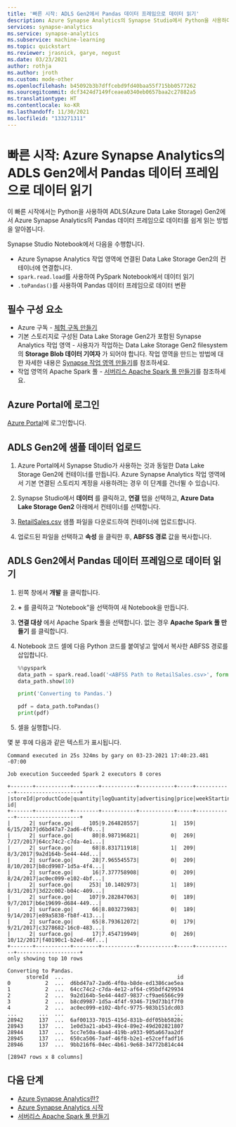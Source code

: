 ```yaml
---
title: '빠른 시작: ADLS Gen2에서 Pandas 데이터 프레임으로 데이터 읽기'
description: Azure Synapse Analytics의 Synapse Studio에서 Python을 사용하여 Azure Data Lake Storage Gen2 계정에서 Pandas 데이터 프레임으로 데이터를 읽습니다.
services: synapse-analytics
ms.service: synapse-analytics
ms.subservice: machine-learning
ms.topic: quickstart
ms.reviewer: jrasnick, garye, negust
ms.date: 03/23/2021
author: rothja
ms.author: jroth
ms.custom: mode-other
ms.openlocfilehash: b45092b3b7dffcebd9fd40baa55f715bb0577262
ms.sourcegitcommit: dcf3424d7149fceaea0340eb0657baa2c27882a5
ms.translationtype: HT
ms.contentlocale: ko-KR
ms.lasthandoff: 11/30/2021
ms.locfileid: "133271311"
---
```

# <a name="quickstart-read-data-from-adls-gen2-to-pandas-dataframe-in-azure-synapse-analytics"></a>빠른 시작: Azure Synapse Analytics의 ADLS Gen2에서 Pandas 데이터 프레임으로 데이터 읽기

이 빠른 시작에서는 Python을 사용하여 ADLS(Azure Data Lake Storage) Gen2에서 Azure Synapse Analytics의 Pandas 데이터 프레임으로 데이터를 쉽게 읽는 방법을 알아봅니다.

Synapse Studio Notebook에서 다음을 수행합니다.

- Azure Synapse Analytics 작업 영역에 연결된 Data Lake Storage Gen2의 컨테이너에 연결합니다.
- `spark.read.load`를 사용하여 PySpark Notebook에서 데이터 읽기
- `.toPandas()`를 사용하여 Pandas 데이터 프레임으로 데이터 변환

## <a name="prerequisites"></a>필수 구성 요소

- Azure 구독 - [체험 구독 만들기](https://azure.microsoft.com/free/)
- 기본 스토리지로 구성된 Data Lake Storage Gen2가 포함된 Synapse Analytics 작업 영역 - 사용자가 작업하는 Data Lake Storage Gen2 filesystem의 **Storage Blob 데이터 기여자** 가 되어야 합니다. 작업 영역을 만드는 방법에 대한 자세한 내용은 [Synapse 작업 영역 만들기](get-started-create-workspace.md)를 참조하세요.
- 작업 영역의 Apache Spark 풀 - [서버리스 Apache Spark 풀 만들기](get-started-analyze-spark.md#create-a-serverless-apache-spark-pool)를 참조하세요.

## <a name="sign-in-to-the-azure-portal"></a>Azure Portal에 로그인

[Azure Portal](https://portal.azure.com/)에 로그인합니다.

## <a name="upload-sample-data-to-adls-gen2"></a>ADLS Gen2에 샘플 데이터 업로드

1. Azure Portal에서 Synapse Studio가 사용하는 것과 동일한 Data Lake Storage Gen2에 컨테이너를 만듭니다. Azure Synapse Analytics 작업 영역에서 기본 연결된 스토리지 계정을 사용하려는 경우 이 단계를 건너뛸 수 있습니다.

1. Synapse Studio에서 **데이터** 를 클릭하고, **연결** 탭을 선택하고, **Azure Data Lake Storage Gen2** 아래에서 컨테이너를 선택합니다.

1. [RetailSales.csv](https://github.com/Azure-Samples/Synapse/blob/main/Notebooks/PySpark/Synapse%20Link%20for%20Cosmos%20DB%20samples/Retail/RetailData/RetailSales.csv) 샘플 파일을 다운로드하여 컨테이너에 업로드합니다.

1. 업로드된 파일을 선택하고 **속성** 을 클릭한 후, **ABFSS 경로** 값을 복사합니다.

## <a name="read-data-from-adls-gen2-into-a-pandas-dataframe"></a>ADLS Gen2에서 Pandas 데이터 프레임으로 데이터 읽기

1. 왼쪽 창에서 **개발** 을 클릭합니다.

1. **+** 를 클릭하고 “Notebook”을 선택하여 새 Notebook을 만듭니다.

1. **연결 대상** 에서 Apache Spark 풀을 선택합니다. 없는 경우 **Apache Spark 풀 만들기** 를 클릭합니다.

1. Notebook 코드 셀에 다음 Python 코드를 붙여넣고 앞에서 복사한 ABFSS 경로를 삽입합니다.

   ```python
   %%pyspark
   data_path = spark.read.load('<ABFSS Path to RetailSales.csv>', format='csv', header=True)
   data_path.show(10)
   
   print('Converting to Pandas.')
   
   pdf = data_path.toPandas()
   print(pdf)
   ```

1. 셀을 실행합니다.

몇 분 후에 다음과 같은 텍스트가 표시됩니다.

```text
Command executed in 25s 324ms by gary on 03-23-2021 17:40:23.481 -07:00

Job execution Succeeded Spark 2 executors 8 cores

+-------+-----------+--------+-----------+-----------+-----+------------+--------------------+
|storeId|productCode|quantity|logQuantity|advertising|price|weekStarting|                  id|
+-------+-----------+--------+-----------+-----------+-----+------------+--------------------+
|      2| surface.go|     105|9.264828557|          1|  159|   6/15/2017|d6bd47a7-2ad6-4f0...|
|      2| surface.go|      80|8.987196821|          0|  269|   7/27/2017|64cc74c2-c7da-4e1...|
|      2| surface.go|      68|8.831711918|          1|  209|    8/3/2017|9a2d164b-5e44-44d...|
|      2| surface.go|      28|7.965545573|          0|  209|   8/10/2017|b8cd9987-1d5a-4f4...|
|      2| surface.go|      16|7.377758908|          0|  209|   8/24/2017|ac0ec099-e102-4bf...|
|      2| surface.go|     253| 10.1402973|          1|  189|   8/31/2017|3d22c002-b04c-409...|
|      2| surface.go|     107|9.282847063|          0|  189|    9/7/2017|b6e19699-d684-449...|
|      2| surface.go|      66|8.803273983|          0|  189|   9/14/2017|e89a5838-fb8f-413...|
|      2| surface.go|      65|8.793612072|          0|  179|   9/21/2017|c3278682-16c0-483...|
|      2| surface.go|      17|7.454719949|          0|  269|  10/12/2017|f40190c1-b2ed-46f...|
+-------+-----------+--------+-----------+-----------+-----+------------+--------------------+
only showing top 10 rows

Converting to Pandas.
      storeId  ...                                    id
0           2  ...  d6bd47a7-2ad6-4f0a-b8de-ed1386cae5ea
1           2  ...  64cc74c2-c7da-4e12-af64-c95bdf429934
2           2  ...  9a2d164b-5e44-44d7-9837-cf9ae6566c99
3           2  ...  b8cd9987-1d5a-4f4f-9346-719d73b1f7f0
4           2  ...  ac0ec099-e102-4bfc-9775-983b151dcd03
...       ...  ...                                   ...
28942     137  ...  6af00133-7015-415d-831b-ddf05bb5828c
28943     137  ...  1e0d3a21-ab43-49c4-89e2-49d202821807
28944     137  ...  5cc7e50a-6aa4-419b-a933-905a667aa2df
28945     137  ...  650ca506-7a4f-46f8-b2e1-e52ceffadf16
28946     137  ...  9bb216f6-04ec-4b61-9e68-34772b814c44

[28947 rows x 8 columns]
```

## <a name="next-steps"></a>다음 단계

- [Azure Synapse Analytics란?](overview-what-is.md)
- [Azure Synapse Analytics 시작](get-started.md)
- [서버리스 Apache Spark 풀 만들기](get-started-analyze-spark.md#create-a-serverless-apache-spark-pool)
